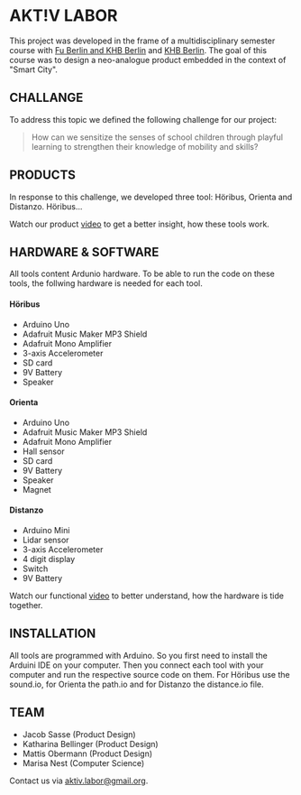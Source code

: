 # AKT!V LABOR

This project was developed in the frame of a multidisciplinary semester course with [Fu Berlin and KHB Berlin](https://www.fu-berlin.de) and [KHB Berlin](https://www.kh-berlin.de). The goal of this course was to design a neo-analogue product embedded in the context of "Smart City".

## CHALLANGE

To address this topic we defined the following challenge for our project:

> How can we sensitize the senses of school children through playful learning to strengthen their knowledge of mobility and skills?

## PRODUCTS

In response to this challenge, we developed three tool: Höribus, Orienta and Distanzo. Höribus...

Watch our product [video]() to get a better insight, how these tools work.

## HARDWARE & SOFTWARE

All tools content Ardunio hardware. To be able to run the code on these tools, the follwing hardware is needed for each tool.

#### Höribus

* Arduino Uno
* Adafruit Music Maker MP3 Shield
* Adafruit Mono Amplifier
* 3-axis Accelerometer
* SD card
* 9V Battery
* Speaker

#### Orienta

* Arduino Uno
* Adafruit Music Maker MP3 Shield
* Adafruit Mono Amplifier
* Hall sensor
* SD card
* 9V Battery
* Speaker
* Magnet

#### Distanzo

* Arduino Mini
* Lidar sensor
* 3-axis Accelerometer
* 4 digit display
* Switch
* 9V Battery

Watch our functional [video](https://vimeo.com/392459920) to better understand, how the hardware is tide together.

## INSTALLATION

All tools are programmed with Arduino. So you first need to install the Arduini IDE on your computer. Then you connect each tool with your computer and run the respective source code on them. For Höribus use the sound.io, for Orienta the path.io and for Distanzo the distance.io file.

## TEAM 

* Jacob Sasse (Product Design)
* Katharina Bellinger (Product Design)
* Mattis Obermann (Product Design)
* Marisa Nest (Computer Science)

Contact us via aktiv.labor@gmail.org.
